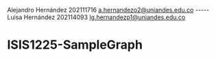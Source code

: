 Alejandro Hernández 202111716 a.hernandezo2@uniandes.edu.co ----- Luisa Hernández 202114093 lg.hernandezp1@uniandes.edu.co
# ISIS1225-SampleGraph
